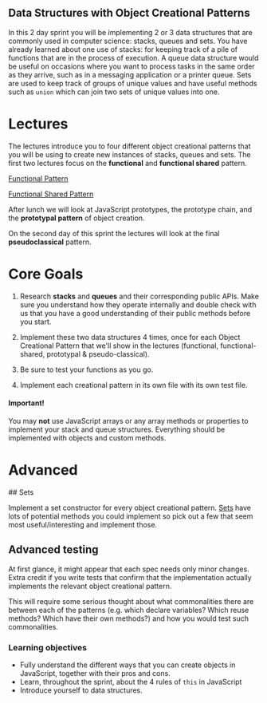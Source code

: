 ## Data Structures with Object Creational Patterns

In this 2 day sprint you will be implementing 2 or 3 data structures that are commonly used in computer science: stacks, queues and sets. You have already learned about one use of stacks: for keeping track of a pile of functions that are in the process of execution. A queue data structure would be useful on occasions where you want to process tasks in the same order as they arrive, such as in a messaging application or a printer queue. Sets are used to keep track of groups of unique values and have useful methods such as `union` which can join two sets of unique values into one.

# Lectures

The lectures introduce you to four different object creational patterns that you will be using to create new instances of stacks, queues and sets. The first two lectures focus on the **functional** and **functional shared** pattern. 

[Functional Pattern](https://youtu.be/QbGvHH9KMvI)

[Functional Shared Pattern](https://youtu.be/oYD7yErGmb0)

After lunch we will look at JavaScript prototypes, the prototype chain, and the **prototypal pattern** of object creation.

On the second day of this sprint the lectures will look at the final **pseudoclassical** pattern.

# Core Goals

1. Research **stacks** and **queues** and their corresponding public APIs. Make sure you understand how they operate internally and double check with us that you have a good understanding of their public methods before you start.

2. Implement these two data structures 4 times, once for each Object Creational Pattern that we'll show in the lectures (functional,  functional-shared, prototypal & pseudo-classical).

3. Be sure to test your functions as you go.

4. Implement each creational pattern in its own file with its own test file.
  
#### Important!
You may **not** use JavaScript arrays or any array methods or properties to implement your stack and queue structures. Everything should be implemented with objects and custom methods.

# Advanced

## Sets

Implement a set constructor for every object creational pattern. [Sets](https://en.wikipedia.org/wiki/Set_(abstract_data_type)) have lots of potential methods you could implement so pick out a few that seem most useful/interesting and implement those.


## Advanced testing 

At first glance, it might appear that each spec needs only minor changes. Extra credit if you write tests that confirm that the implementation actually implements the relevant object creational pattern.

This will require some serious thought about what commonalities there are between each of the patterns (e.g. which declare variables? Which reuse methods? Which have their own methods?) and how you would test such commonalities.

### Learning objectives

- Fully understand the different ways that you can create objects in JavaScript, together with their pros and cons.
- Learn, throughout the sprint, about the 4 rules of `this` in JavaScript
- Introduce yourself to data structures.

